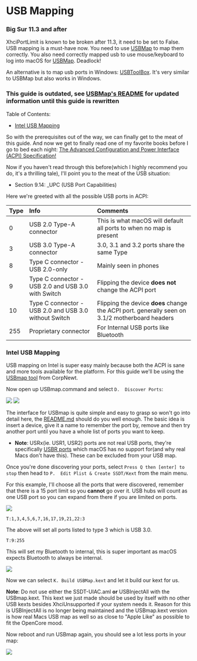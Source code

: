 # USB Mapping

### Big Sur 11.3 and after
XhciPortLimit is known to be broken after 11.3, it need to be set to False. USB mapping is a must-have now.
You need to use [USBMap](https://github.com/corpnewt/USBMap) to map them correctly.
You also need correctly mapped usb to use mouse/keyboard to log into macOS for [USBMap](https://github.com/corpnewt/USBMap).
Deadlock!

An alternative is to map usb ports in Windows: [USBToolBox](https://github.com/USBToolBox/tool).
It's very similar to USBMap but also works in Windows.

### This guide is  outdated, see [USBMap's README](https://github.com/corpnewt/USBMap) for updated information until this guide is rewritten

Table of Contents:

* [Intel USB Mapping](#Intel-usb-mapping)

So with the prerequisites out of the way, we can finally get to the meat of this guide. And now we get to finally read one of my favorite books before I go to bed each night: [The Advanced Configuration and Power Interface (ACPI) Specification!](https://uefi.org/specs/ACPI/6.4/)

Now if you haven't read through this before(which I highly recommend you do, it's a thrilling tale), I'll point you to the meat of the USB situation:

* Section 9.14: _UPC (USB Port Capabilities)

Here we're greeted with all the possible USB ports in ACPI:

| Type | Info | Comments |
| :--- | :--- | :--- |
| 0 | USB 2.0 Type-A connector | This is what macOS will default all ports to when no map is present |
| 3 | USB 3.0 Type-A connector | 3.0, 3.1 and 3.2 ports share the same Type |
| 8 | Type C connector - USB 2.0-only | Mainly seen in phones
| 9 | Type C connector - USB 2.0 and USB 3.0 with Switch | Flipping the device **does not** change the ACPI port |
| 10 | Type C connector - USB 2.0 and USB 3.0 without Switch | Flipping the device **does** change the ACPI port. generally seen on 3.1/2 motherboard headers |
| 255 | Proprietary connector | For Internal USB ports like Bluetooth |

### Intel USB Mapping

USB mapping on Intel is super easy mainly because both the ACPI is sane and more tools available for the platform. For this guide we'll be using the [USBmap tool](https://github.com/corpnewt/USBMap) from CorpNewt.

Now open up USBmap.command and select `D.  Discover Ports`:

![](../../images/post-install/usb-md/usb-map-start.png)
![](../../images/post-install/usb-md/mapping.png)

The interface for USBmap is quite simple and easy to grasp so won't go into detail here, the [README.md](https://github.com/corpnewt/USBMap) should do you well enough. The basic idea is insert a device, give it a name to remember the port by, remove and then try another port until you have a whole list of ports you want to keep.

* **Note**: USRx(ie. USR1, USR2) ports are not real USB ports, they're specifically [USBR ports](https://software.Intel.com/content/www/us/en/develop/documentation/amt-developer-guide/top/storage-redirection.html) which macOS has no support for(and why real Macs don't have this). These can be excluded from your USB map.

Once you're done discovering your ports, select `Press Q then [enter] to stop` then head to `P.  Edit Plist & Create SSDT/Kext` from the main menu.

For this example, I'll choose all the ports that were discovered, remember that there is a 15 port limit so you **cannot** go over it. USB hubs will count as one USB port so you can expand from there if you are limited on ports.

![](../../images/post-install/usb-md/255.png)

```text
T:1,3,4,5,6,7,16,17,19,21,22:3
```

The above will set all ports listed to type 3 which is USB 3.0.

```text
T:9:255
```

This will set my Bluetooth to internal, this is super important as macOS expects Bluetooth to always be internal.

![](../../images/post-install/usb-md/build-map.png)

Now we can select `K. Build USBMap.kext` and let it build our kext for us.

**Note**: Do not use either the SSDT-UIAC.aml **or** USBInjectAll with the USBmap.kext. This kext we just made should be used by itself with no other USB kexts besides XhciUnsupported if your system needs it. Reason for this is USBInjectAll is no longer being maintained and the USBmap.kext version is how real Macs USB map as well so as close to "Apple Like" as possible to fit the OpenCore mood.

Now reboot and run USBmap again, you should see a lot less ports in your map:

![](../../images/post-install/usb-md/usb-done.png)
